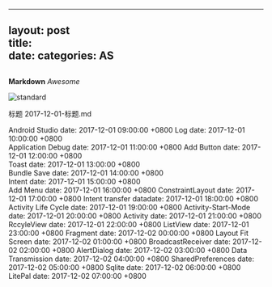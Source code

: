 
---  
layout: post  
title:   
date: 
categories: AS  
---  

## 


## 



**Markdown**
*Awesome*

![standard](https://cvbnt.github.io/cvbnt.github.io/assets/images/standard.png)

标题               2017-12-01-标题.md
 
Android Studio      date: 2017-12-01 09:00:00 +0800 
Log                 date: 2017-12-01 10:00:00 +0800   
Application Debug   date: 2017-12-01 11:00:00 +0800 
Add Button          date: 2017-12-01 12:00:00 +0800  
Toast               date: 2017-12-01 13:00:00 +0800  
Bundle Save         date: 2017-12-01 14:00:00 +0800  
Intent              date: 2017-12-01 15:00:00 +0800  
Add Menu            date: 2017-12-01 16:00:00 +0800 
ConstraintLayout    date: 2017-12-01 17:00:00 +0800 
Intent transfer datadate: 2017-12-01 18:00:00 +0800 
Activity Life Cycle date: 2017-12-01 19:00:00 +0800 
Activity-Start-Mode date: 2017-12-01 20:00:00 +0800 
Activity            date: 2017-12-01 21:00:00 +0800 
RccyleView          date: 2017-12-01 22:00:00 +0800 
ListView            date: 2017-12-01 23:00:00 +0800 
Fragment            date: 2017-12-02 00:00:00 +0800 
Layout Fit Screen   date: 2017-12-02 01:00:00 +0800 
BroadcastReceiver   date: 2017-12-02 02:00:00 +0800 
AlertDialog         date: 2017-12-02 03:00:00 +0800 
Data Transmission   date: 2017-12-02 04:00:00 +0800 
SharedPreferences   date: 2017-12-02 05:00:00 +0800 
Sqlite              date: 2017-12-02 06:00:00 +0800 
LitePal             date: 2017-12-02 07:00:00 +0800 
